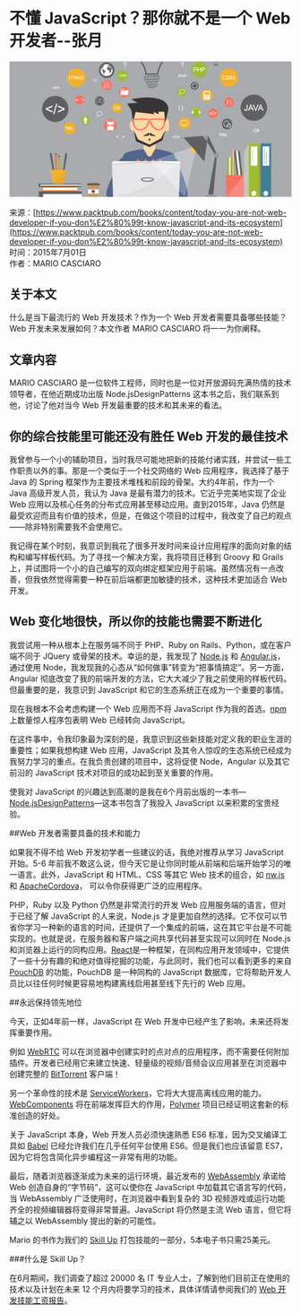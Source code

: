 # 不懂 JavaScript？那你就不是一个 Web 开发者--张月

![01](images/skill-up-blog_2.png)  

来源：[https://www.packtpub.com/books/content/today-you-are-not-web-developer-if-you-don%E2%80%99t-know-javascript-and-its-ecosystem](https://www.packtpub.com/books/content/today-you-are-not-web-developer-if-you-don%E2%80%99t-know-javascript-and-its-ecosystem)  
时间：2015年7月01日  
作者：MARIO CASCIARO  

## 关于本文

什么是当下最流行的 Web 开发技术？作为一个 Web 开发者需要具备哪些技能？Web 开发未来发展如何？本文作者 MARIO CASCIARO 将一一为你阐释。

## 文章内容

MARIO CASCIARO 是一位软件工程师，同时也是一位对开放源码充满热情的技术领导者，在他近期成功出版 Node.jsDesignPatterns 这本书之后，我们联系到他，讨论了他对当今 Web 开发最重要的技术和其未来的看法。

## 你的综合技能里可能还没有胜任 Web 开发的最佳技术

我曾参与一个小的辅助项目，当时我尽可能地把新的技能付诸实践，并尝试一些工作职责以外的事。那是一个类似于一个社交网络的 Web 应用程序，我选择了基于 Java 的 Spring 框架作为主要技术堆栈和前段的骨架。大约4年前，作为一个 Java 高级开发人员，我认为 Java 是最有潜力的技术。它近乎完美地实现了企业 Web 应用以及核心任务的分布式应用甚至移动应用。直到2015年，Java 仍然是最受欢迎而且有价值的技术，但是，在做这个项目的过程中，我改变了自己的观点——除非特别需要我不会使用它。

我记得在某个时刻，我意识到我花了很多开发时间来设计应用程序的面向对象的结构和编写样板代码。为了寻找一个解决方案，我将项目迁移到 Groovy 和 Grails 上，并试图将一个小的自己编写的双向绑定框架应用于前端。虽然情况有一点改善，但我依然觉得需要一种在前后端都更加敏捷的技术，这种技术更加适合 Web 开发。

## Web 变化地很快，所以你的技能也需要不断进化

我尝试用一种从根本上在服务端不同于 PHP、Ruby on Rails、Python，或在客户端不同于 JQuery 或骨架的技术。幸运的是，我发现了 [Node.js](https://nodejs.org/) 和 [Angular.js](https://angularjs.org/)，通过使用 Node，我发现我的心态从“如何做事”转变为“把事情搞定”。另一方面，Angular 彻底改变了我的前端开发的方法，它大大减少了我之前使用的样板代码。但最重要的是，我意识到 JavaScript 和它的生态系统正在成为一个重要的事情。

现在我根本不会考虑构建一个 Web 应用而不将 JavaScript 作为我的首选。[npm](https://www.npmjs.com/) 上数量惊人程序包表明 Web 已经转向 JavaScript。

在这件事中，令我印象最为深刻的是，我意识到这些新技能对定义我的职业生涯的重要性；如果我想构建 Web 应用，JavaScript 及其令人惊叹的生态系统已经成为我努力学习的重点。在我负责创建的项目中，这将促使 Node，Angular 以及其它前沿的 JavaScript 技术对项目的成功起到至关重要的作用。

使我对 JavaScript 的兴趣达到高潮的是我在6个月前出版的一本书—[Node.jsDesignPatterns](https://www.packtpub.com/web-development/nodejs-design-patterns)—这本书包含了我投入 JavaScript 以来积累的宝贵经验。

##Web 开发者需要具备的技术和能力

如果我不得不给 Web 开发初学者一些建议的话，我绝对推荐从学习 JavaScript 开始。5-6 年前我不敢这么说，但今天它是让你同时能从前端和后端开始学习的唯一语言。此外，JavaScript 和 HTML、CSS 等其它 Web 技术的组合，如 [nw.js](http://nwjs.io/) 和 [ApacheCordova](https://cordova.apache.org/)， 可以令你获得更广泛的应用程序。

PHP，Ruby 以及 Python 仍然是非常流行的开发 Web 应用服务端的语言，但对于已经了解 JavaScript 的人来说，Node.js 才是更加自然的选择。它不仅可以节省你学习一种新的语言的时间，还提供了一个集成的前端，这在其它平台是不可能实现的。也就是说，在服务器和客户端之间共享代码甚至实现可以同时在 Node.js 和浏览器上运行的同构应用。[React](http://facebook.github.io/react/)是一种框架，在同构应用开发领域中，它提供了一些十分有趣的和绝对值得挖掘的功能，与此同时，我们也可以看到更多的来自 [PouchDB](http://pouchdb.com/) 的功能，PouchDB 是一种同构的 JavaScript 数据库，它将帮助开发人员比以往任何时候更容易地构建离线启用甚至线下先行的 Web 应用。

##永远保持领先地位

今天，正如4年前一样，JavaScript 在 Web 开发中已经产生了影响，未来还将发挥重要作用。

例如 [WebRTC](http://www.webrtc.org/) 可以在浏览器中创建实时的点对点的应用程序，而不需要任何附加插件。开发者已经用它来建立快速、轻量级的视频/音频会议应用甚至在浏览器中创建完整的 [BitTorrent](https://github.com/feross/webtorrent) 客户端！

另一个革命性的技术是 [ServiceWorkers](http://www.html5rocks.com/en/tutorials/service-worker/introduction/)，它将大大提高离线应用的能力。[WebComponents](https://en.wikipedia.org/wiki/Web_Components) 将在前端发挥巨大的作用，[Polymer](https://www.polymer-project.org/) 项目已经证明这套新的标准创造的好处。

关于 JavaScript 本身，Web 开发人员必须快速熟悉 ES6 标准，因为交叉编译工具如 [Babel](https://babeljs.io/) 已经允许我们在几乎任何平台使用 ES6。但是我们也应该留意 ES7，因为它将包含简化异步编程这一非常有用的功能。

最后，随着浏览器逐渐成为未来的运行环境，最近发布的 [WebAssembly](https://github.com/WebAssembly) 承诺给 Web 创造自身的“字节码”，这可以使你在 JavaScript 中加载其它语言写的代码，当 WebAssembly 广泛使用时，在浏览器中看到复杂的 3D 视频游戏或运行功能齐全的视频编辑器将变得非常普遍。JavaScript 将仍然是主流 Web 语言，但它将辅之以 WebAssembly 提出的新的可能性。

Mario 的书作为我们的 [Skill Up](https://www.packtpub.com/web-development/nodejs-design-patterns) 打包技能的一部分，5本电子书只需25美元。

###什么是 Skill Up？

在6月期间，我们调查了超过 20000 名 IT 专业人士，了解到他们目前正在使用的技术以及计划在未来 12 个月内将要学习的技术，具体详情请参阅我们的 [Web 开发技能工资报告](https://www.packtpub.com/skillup/web-dev-salary-report)。
